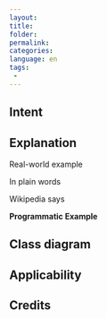```yaml
---
layout: 
title: 
folder: 
permalink: 
categories: 
language: en
tags:
 - 
---
```


## Intent


## Explanation

Real-world example

In plain words

Wikipedia says

**Programmatic Example**

## Class diagram

## Applicability

## Credits
